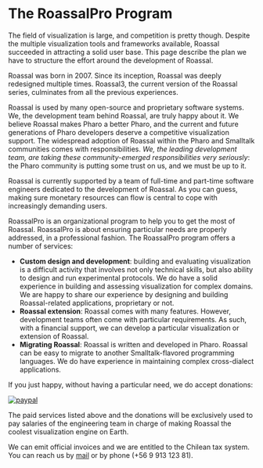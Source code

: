 # The RoassalPro Program

The field of visualization is large, and competition is pretty though. Despite the multiple visualization tools and frameworks available, Roassal succeeded in attracting a solid user base. This page describe the plan we have to structure the effort around the development of Roassal.

Roassal was born in 2007. Since its inception, Roassal was deeply redesigned multiple times. Roassal3, the current version of the Roassal series, culminates from all the previous experiences. 

Roassal is used by many open-source and proprietary software systems. We, the development team behind Roassal, are truly happy about it. We believe Roassal makes Pharo a better Pharo, and the current and future generations of Pharo developers deserve a competitive visualization support. The widespread adoption of Roassal within the Pharo and Smalltalk communities comes with responsibilities. _We, the leading development team, are taking these community-emerged responsibilities very seriously_: the Pharo community is putting some trust on us, and we must be up to it.

Roassal is currently supported by a team of full-time and part-time software engineers dedicated to the development of Roassal. As you can guess, making sure monetary resources can flow is central to cope with increasingly demanding users. 

RoassalPro is an organizational program to help you to get the most of Roassal. RoassalPro is about ensuring particular needs are properly addressed, in a professional fashion. The RoassalPro program offers a number of services:

  - **Custom design and development**: building and evaluating visualization is a difficult activity that involves not only technical skills, but also ability to design and run experimental protocols. We do have a solid experience in building and assessing visualization for complex domains. We are happy to share our experience by designing and building Roassal-related applications, proprietary or not.
  - **Roassal extension**: Roassal comes with many features. However, development teams often come with particular requirements. As such, with a financial support, we can develop a particular visualization or extension of Roassal.
  - **Migrating Roassal**: Roassal is written and developed in Pharo. Roassal can be easy to migrate to another Smalltalk-flavored programming languages. We do have experience in maintaining complex cross-dialect applications.
  
If you just happy, without having a particular need, we do accept donations:

[![paypal](https://www.paypalobjects.com/en_US/i/btn/btn_donateCC_LG.gif)](https://www.paypal.com/cgi-bin/webscr?cmd=_s-xclick&hosted_button_id=ZE7B9WLCSXVQY)

The paid services listed above and the donations will be exclusively used to pay salaries of the engineering team in charge of making Roassal the coolest visualization engine on Earth. 

We can emit official invoices and we are entitled to the Chilean tax system. You can reach us by [mail](alexandre.bergel@me.com) or by phone (+56 9 913 123 81). 
